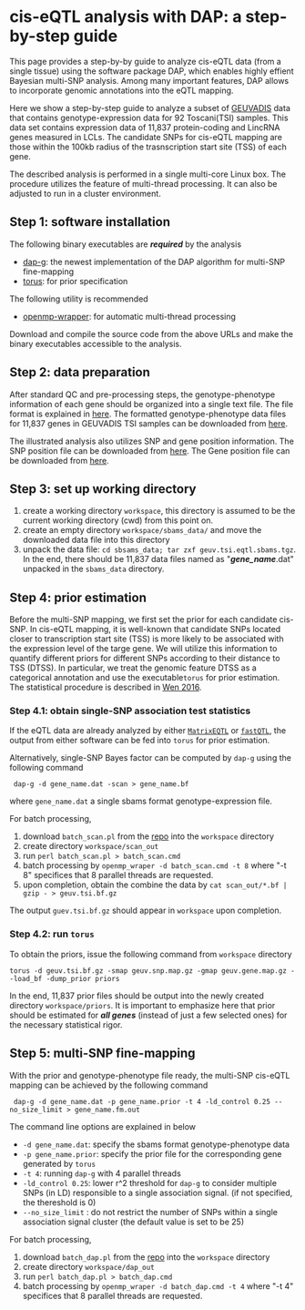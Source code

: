 # cis-eQTL analysis with DAP: a step-by-step guide

This page provides a step-by-by guide to analyze cis-eQTL data (from a single tissue) using the software package DAP, which enables highly effient Bayesian multi-SNP analysis. Among many important features, DAP allows to incorporate genomic annotations into the eQTL mapping.

Here we show a step-by-step guide to analyze a subset of [GEUVADIS](http://www.geuvadis.org/) data that contains genotype-expression data for 92 Toscani(TSI) samples. This data set contains expression data of 11,837 protein-coding and LincRNA genes measured in LCLs. The candidate SNPs for cis-eQTL mapping are those within the 100kb radius of the trasnscription start site (TSS) of each gene.      

The described analysis is performed in a single multi-core Linux box. The procedure utilizes the feature of multi-thread processing. It can also be adjusted to run in a cluster environment.  

## Step 1: software installation

The following binary executables are ***required*** by the analysis
  * [dap-g](https://github.com/xqwen/dap/tree/master/dap_greedy_src): the newest implementation of the DAP algorithm for multi-SNP fine-mapping
  * [torus](https://github.com/xqwen/dap/tree/master/torus_src): for prior specification

The following utility is recommended
  * [openmp-wrapper](https://github.com/xqwen/openmp_wrapper): for automatic multi-thread processing

Download and compile the source code from the above URLs and make the binary executables accessible to the analysis.



## Step 2: data preparation

After standard QC and pre-processing steps, the genotype-phenotype information of each gene should be organized into a single text file. The file format is explained in [here](https://github.com/xqwen/dap/wiki/Case-study:-multi-SNP-fine-mapping#genotype-phenotype-data-file-required).  The formatted genotype-phenotype data files for 11,837 genes in GEUVADIS TSI samples can be downloaded from [here](http://www-personal.umich.edu/~xwen/download/qtl_example/geuv.tsi.eqtl.sbams.tgz).

The illustrated analysis also utilizes SNP and gene position information. The SNP position file can be downloaded from [here](http://www-personal.umich.edu/~xwen/download/qtl_example/geuv.snp.map.gz). The Gene position file can be downloaded from [here](http://www-personal.umich.edu/~xwen/download/qtl_example/geuv.gene.map.gz).

## Step 3: set up working directory

1. create a working directory ```workspace```, this directory is assumed to be the current working directory (cwd) from this point on.
2. create an empty directory ```workspace/sbams_data/``` and move the downloaded data file into this directory
3. unpack the data file: ```cd sbsams_data; tar zxf geuv.tsi.eqtl.sbams.tgz```. In the end, there should be 11,837 data files named as "***gene_name***.dat" unpacked in the ```sbams_data``` directory.


## Step 4: prior estimation

Before the multi-SNP mapping, we first set the prior for each candidate cis-SNP. In cis-eQTL mapping, it is well-known that candidate SNPs located closer to transcription start site (TSS) is more likely to be associated with the  expression level of the targe gene. We will utilize this information to quantify different priors for different SNPs according to their distance to TSS (DTSS). In particular, we treat the genomic feature DTSS as a categorical annotation and use the executable```torus``` for prior estimation. The statistical procedure is described in [Wen 2016](http://projecteuclid.org/euclid.aoas/1475069621).

### Step 4.1: obtain single-SNP association test statistics

If the eQTL data are already analyzed by either [```MatrixEQTL```](http://www.bios.unc.edu/research/genomic_software/Matrix_eQTL/) or [```fastQTL```](http://fastqtl.sourceforge.net/), the output from either software can be fed into ```torus``` for prior estimation.

Alternatively, single-SNP Bayes factor can be computed by ```dap-g``` using the following command
```
 dap-g -d gene_name.dat -scan > gene_name.bf
```
where ```gene_name.dat``` a single sbams format genotype-expression file.

For batch processing,

1. download ```batch_scan.pl``` from the [repo]() into the ```workspace``` directory
2. create directory ```workspace/scan_out```
3. run ```perl batch_scan.pl > batch_scan.cmd```
4. batch processing by ```openmp_wraper -d batch_scan.cmd -t 8``` where "-t 8" specifices that 8 parallel threads are requested.
5. upon completion, obtain the combine the data by ```cat scan_out/*.bf | gzip - > geuv.tsi.bf.gz``` 

The output ```guev.tsi.bf.gz``` should appear in ```workspace``` upon completion.


### Step 4.2: run ```torus```

To obtain the priors, issue the following command from ```workspace``` directory

```torus -d geuv.tsi.bf.gz -smap geuv.snp.map.gz -gmap geuv.gene.map.gz --load_bf -dump_prior priors```

In the end, 11,837 prior files should be output into the newly created directory ```workspace/priors```. It is important to emphasize here that prior should be estimated for ***all genes*** (instead of just a few selected ones) for the necessary statistical rigor. 

## Step 5: multi-SNP fine-mapping

With the prior and genotype-phenotype file ready, the multi-SNP cis-eQTL mapping can be achieved by the following command

``` dap-g -d gene_name.dat -p gene_name.prior -t 4 -ld_control 0.25 --no_size_limit > gene_name.fm.out```

The command line options are explained in below

  *  ```-d gene_name.dat```: specify the sbams format genotype-phenotype data
  *  ```-p gene_name.prior```: specify the prior file for the corresponding gene generated by ```torus```
  *  ```-t 4```: running ```dap-g``` with 4 parallel threads
  *  ```-ld_control 0.25```: lower r^2 threshold for ```dap-g``` to consider multiple SNPs (in LD) responsible to a single association signal. (if not specified, the thereshold is 0)
  *  ```--no_size_limit``` : do not restrict the number of SNPs within a single association signal cluster (the default value is set to be 25)


For batch processing,

1. download ```batch_dap.pl``` from the [repo]() into the ```workspace``` directory
2. create directory ```workspace/dap_out```
3. run ```perl batch_dap.pl > batch_dap.cmd```
4. batch processing by ```openmp_wraper -d batch_dap.cmd -t 4``` where "-t 4" specifices that 8 parallel threads are requested.
